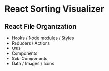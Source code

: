 # React Sorting Visualizer

## React File Organization
- Hooks / Node modules / Styles
- Reducers / Actions
- Utils
- Components
- Sub-Components
- Data / Images / Icons